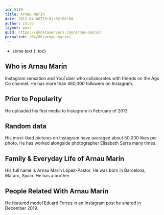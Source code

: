 ```yaml
---
id: 5119
title: Arnau Marín
date: 2012-04-06T19:01:02+00:00
author: chito
layout: post
guid: https://ukdataservers.com/arnau-marin/
permalink: /04/06/arnau-marin/
---
```


* some text
{: toc}
          
          
## Who is  Arnau Marín
                  
                  
                  
Instagram sensation and YouTuber who collaborates with friends on the Ags Co channel. He has more than 460,000 followers on Instagram.
                  
                
                
                
## Prior to Popularity 
                  
                  
                  
He uploaded his first media to Instagram in February of 2013.
                  
                
                
                
## Random data 
                  
                  
                  
His most-liked pictures on Instagram have averaged about 50,000 likes per photo. He has worked alongside photographer Elisabeth Serra many times.
                  
                
                
                
## Family & Everyday Life of Arnau Marín
                  
                  
                  
His full name is Arnau Marín López-Pastor. He was born in Barcelona, Mataro, Spain. He has a brother.
                  
                
                
                
## People Related With  Arnau Marín
                  
                  
                  
He featured model Eduard Torres in an Instagram post he shared in December 2019.
                  
                
              
            
          
          
          
    
    
  
